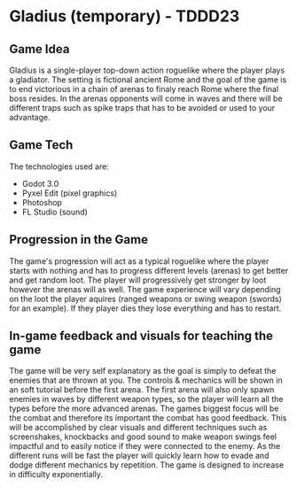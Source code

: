# Gladius (temporary) - TDDD23

## Game Idea
Gladius is a single-player top-down action roguelike where the player plays a gladiator. The setting is fictional ancient Rome and the goal of the game is
to end victorious in a chain of arenas to finaly reach Rome where the final boss resides. In the arenas opponents will come in waves and there will be different traps such as spike traps that has to be avoided or used to your advantage.

## Game Tech
The technologies used are:

* Godot 3.0
* Pyxel Edit (pixel graphics)
* Photoshop 
* FL Studio (sound)

## Progression in the Game
The game's progression will  act as a typical roguelike where the player starts with nothing and has to progress different levels (arenas) to get better and get random loot. The player will progressively get stronger by loot however the arenas will as well. The game experience will vary depending on the loot the player aquires (ranged weapons or swing weapon (swords) for an example). If they player dies they lose everything and has to restart.

## In-game feedback and visuals for teaching the game
The game will be very self explanatory as the goal is simply to defeat the enemies that are thrown at you. The controls & mechanics will be shown in an soft tutorial before the first arena. The first arena will also only spawn enemies in waves by different weapon types, so the player will learn all the types before the more advanced arenas. The games biggest focus will be the combat and therefore its important the combat has good feedback. This will be accomplished by clear visuals and different techniques such as screenshakes, knockbacks and good sound to make weapon swings feel impactful and to easily notice if they were connected to the enemy. As the different runs will be fast the player will quickly learn how to evade and dodge different mechanics by repetition. The game is designed to increase in difficulty exponentially.